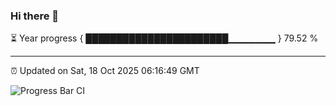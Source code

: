 ### Hi there 👋

⏳ Year progress { ███████████████████████▁▁▁▁▁▁▁ } 79.52 %

---

⏰ Updated on Sat, 18 Oct 2025 06:16:49 GMT

![Progress Bar CI](https://github.com/code-lakshay/GitHub-Actions-Demo/workflows/Progress%20Bar%20CI/badge.svg)
